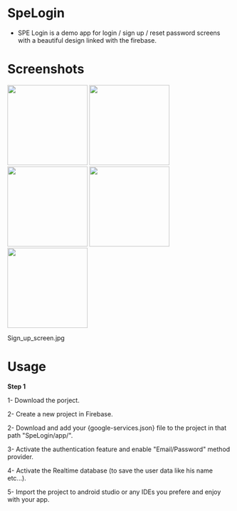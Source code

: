 # SpeLogin

- SPE Login is a demo app for login / sign up / reset password screens with a beautiful design linked with the firebase.

# Screenshots

<img src="https://github.com/m-tharwat262/SpeLogin/blob/master/Images/Splash_screen.gif" width="180"> <img src="https://github.com/m-tharwat262/SpeLogin/blob/master/Images/Login_screen.jpg" width="180">  <img src="https://github.com/m-tharwat262/SpeLogin/blob/master/Images/Sign_up_screen.jpg" width="180">  <img src="https://github.com/m-tharwat262/SpeLogin/blob/master/Images/Reset_password_screen.jpg" width="180">  <img src="https://github.com/m-tharwat262/SpeLogin/blob/master/Images/Reset_password_dialog.jpg" width="180">


Sign_up_screen.jpg
# Usage

**Step 1**

1- Download the porject.

2- Create a new project in Firebase.

2- Download and add your {google-services.json} file to the project in that path "SpeLogin/app/".

3- Activate the authentication feature and enable "Email/Password" method provider.

4- Activate the Realtime database (to save the user data like his name etc...).

5- Import the project to android studio or any IDEs you prefere and enjoy with your app.
